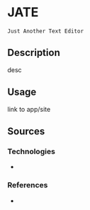 # JATE
`Just Another Text Editor`
## Description
desc

## Usage
[]() link to app/site

## Sources
### Technologies
- []()

### References
- []()